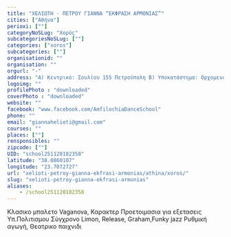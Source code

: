 ```yaml
---
title: "ΧΕΛΙΩΤΗ - ΠΕΤΡΟΥ ΓΙΑΝΝΑ “ΕΚΦΡΑΣΗ ΑΡΜΟΝΙΑΣ”"
cities: ["Αθήνα"]
perioxi: [""]
categoryNoSLug: "Χορός"
subcategoriesNoSLug: [""]
categories: ["xoros"]
subcategories: [""]
organisationid: ""
organisation: ""
orgurl: "-"
address: "Α) Κεντρικό: Σουλίου 155 Πετρούπολη Β) Υποκατάστημα: Ορχομενού 42 Άνω Λιόσια, 13231 Athens, Greece"
logoimg: ""
profilePhoto : "downloaded"
coverPhoto : "downloaded"
website: ""
facebook: "www.facebook.com/AmfilochiaDanceSchool"
phone: ""
email: "giannahelioti@gmail.com"
courses: ""
places: [""]
rensponsibles: ""
zipcode: [""]
UID: "school251120182358"
latitude: "38.0860107"
longitude: "23.7072727"
url: "xelioti-petroy-gianna-ekfrasi-armonias/athina/xoros/"
slug: "xelioti-petroy-gianna-ekfrasi-armonias"
aliases:
    - /school251120182358
---
```



Κλασικο μπαλετο Vaganova, Καρακτερ Προετοιμασια για εξετασεις Υπ.Πολιτισμου Σύγχρονο Limon, Release, Graham,Funky jazz Ρυθμική αγωγή, Θεατρικο παιχνιδι

